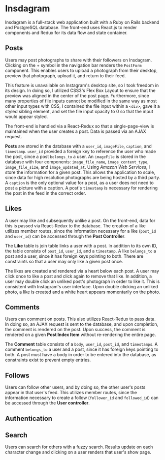 # Insdagram

Insdagram is a full-stack web application built with a Ruby on Rails backend and PostgreSQL database.  The front-end uses React.js to render components and Redux for its data flow and state container.

## Posts
Users may post photographs to share with their followers on Insdagram.  Clicking on the + symbol in the navigation bar renders the `PostForm` component.  This enables users to upload a photograph from their desktop, preview that photograph, upload it, and return to their feed.

This feature is unavailable on Instagram's desktop site, so I took freedom in its design.  In doing so, I utilized CSS3's Flex Box Layout to ensure that the preview was aligned in the center of the post page.  Furthermore, since many properties of file inputs cannot be modified in the same way as most other input types with CSS, I contained the file input within a `<div>`, gave it a styled sibling element, and set the file input opacity to 0 so that the input would appear styled.

The front-end is handled via a React-Redux so that a single-page-view is maintained when the user creates a post.  Data is passed via an AJAX request.

**Posts** are stored in the database with a `user_id`, `imageFile`, `caption`, and `timestamp`.  `user_id` provided a foreign key to reference the user who made the post, since a post `belongs_to` a user.  An `imageFile` is stored in the database with four components: `image_file_name`, `image_content_type`, `image_file_size`, and `image_updated_at`.  Using *Amazon Web Services*, I store the information for a given post.  This allows the application to scale, since data for high resolution photographs are being hosted by a third party.  A `caption` is the only optional value for a post, as a user does not need to post a picture with a caption.  A post's `timestamp` is necessary for rendering the post in the feed in the correct order.

## Likes
A user may like and subsequently unlike a post.  On the front-end, data for this is passed via React-Redux to the database.  The creation of a like utilizes member routes, since the information necessary for a like (`post_id` and `user_id`) can be accessed through the **Post Controller**.

The **Like** table is join table links a user with a post.  In addition to its own ID, the table consists of `post_id`, `user_id`, and a `timestamp`.  A like `belongs_to` a post and a user, since it has foreign keys pointing to both.  There are constraints so that a user may only like a given post once.

The likes are created and rendered via a heart below each post.  A user may click once to like a post and click again to remove that like.  In addition, a user may double click an unliked post's photograph in order to like it.  This is consistent with Instagram's user interface.  Upon double clicking an unliked photo, a like is created and a white heart appears momentarily on the photo.

## Comments
Users can comment on posts.  This also utilizes React-Redux to pass data.  In doing so, an AJAX request is sent to the database, and upon completion, the comment is rendered on the post.  Upon success, the comment is rendered on a given
**Post Index Item** without re-rendering the entire page.

The **Comment** table consists of a `body`, `user_id`, `post_id`, and `timestamps`.  A comment `belongs_to` a user and a post, since it has foreign keys pointing to both.  A post must have a body in order to be entered into the database, as constraints exist to prevent empty entries.

## Follows
Users can follow other users, and by doing so, the other user's posts appear in that user's feed.  This utilizes member routes, since the information necessary to create a follow (`follower_id` and `followed_id`) can be accessed through the **User controller**.

## Authentication

## Search
Users can search for others with a fuzzy search. Results update on each character change and clicking on a user renders that user's show page.
